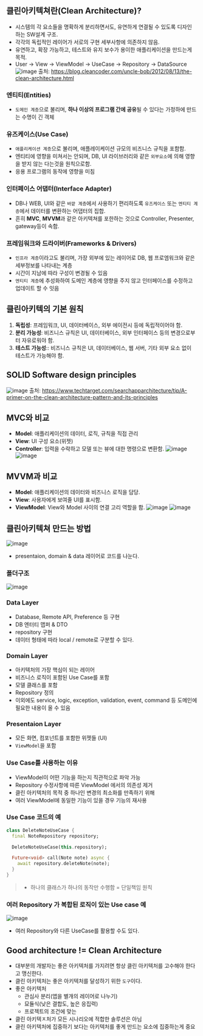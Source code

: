 ## 클린아키텍쳐란(Clean Architecture)?
- 시스템의 각 요소들을 명확하게 분리하면서도, 유연하게 연결될 수 있도록 디자인 하는 SW설계 구조.
- 각각의 독립적인 레이어가 서로의 구현 세부사항에 의존하지 않음.
- 유연하고, 확장 가능하고, 테스트와 유지 보수가 용이한 애플리케이션을 만드는게 목적.
- User -> View -> ViewModel -> UseCase -> Repository -> DataSource
![image](https://github.com/david-s-kim/TIL/assets/129301549/1ea3d615-c501-4216-ad75-fa7d52ba9a72)
출처: https://blog.cleancoder.com/uncle-bob/2012/08/13/the-clean-architecture.html

### 엔티티(Entities)
- `도메인 계층`으로 불리며, **하나 이상의 프로그램 간에 공유**될 수 있다는 가정하에 만드는 수명이 긴 객체

### 유즈케이스(Use Case)
- `애플리케이션 계층`으로 불리며, 애플레이케이션 규모의 비즈니스 규칙을 포함함.
- 엔티티에 영향을 미쳐서는 안되며, DB, UI 라이브러리와 같은 `외부요소`에 의해 영향을 받지 않는 다는것을 원칙으로함.
- 응용 프로그램의 동작에 영향을 미침

### 인터페이스 어댑터(Interface Adapter)
- DB나 WEB, UI와 같은 `바깥 계층`에서 사용하기 편리하도록 `유즈케이스` 또는 `엔티티 계층`에서 데이터를 변환하는 어댑터의 집합.
- 흔히 **MVC**, **MVVM**과 같은 아키텍쳐를 포한하는 것으로 Controller, Presenter, gateway등이 속함.

### 프레임워크와 드라이버(Frameworks & Drivers)
- `인프라 계층`이라고도 불리며, 가장 외부에 있는 레이어로 DB, 웹 프로엠워크와 같은 세부정보를 나타내는 계층
- 시간이 지남에 따라 구성이 변경될 수 있음
- `엔티티 계층`에 추성화하여 도메인 계층에 영향을 주지 않고 인터페이스를 수정하고 업데이트 할 수 잇음

## 클린아키텍의 기본 원칙
1. **독립성**: 프레임워크, UI, 데이터베이스, 외부 에이전시 등에 독립적이어야 함.
2. **분리 가능성**: 비즈니스 규칙은 UI, 데이터베이스, 외부 인터페이스 등의 변경으로부터 자유로워야 함.
3. **테스트 가능성**:: 비즈니스 규칙은 UI, 데이터베이스, 웹 서버, 기타 외부 요소 없이 테스트가 가능해야 함.

## SOLID Software design principles
![image](https://github.com/david-s-kim/TIL/assets/129301549/a531afc4-97ba-443f-b8ab-efd880418ead)
출처: https://www.techtarget.com/searchapparchitecture/tip/A-primer-on-the-clean-architecture-pattern-and-its-principles

## MVC와 비교
- **Model**: 애플리케이션의 데이터, 로직, 규칙을 직접 관리
- **View**: UI 구성 요소(위젯)
- **Controller**: 입력을 수락하고 모델 또는 뷰에 대한 명령으로 변환함.
  ![image](https://github.com/david-s-kim/TIL/assets/129301549/6afee8e5-5a77-48eb-a0b9-9872e331f46d)
![image](https://github.com/david-s-kim/TIL/assets/129301549/294a3ae2-3011-4230-9b4c-bbf5c2e72c2f)

## MVVM과 비교
- **Model**: 애플리케이션의 데이터와 비즈니스 로직을 담당.
- **View**: 사용자에게 보여줄 UI를 표시함.
- **ViewModel**: View와 Model 사이의 연결 고리 역할을 함.
![image](https://github.com/david-s-kim/TIL/assets/129301549/0eb18076-c73c-4200-bc2b-6684c6a32d1f)
![image](https://github.com/david-s-kim/TIL/assets/129301549/aa9e4c2c-a1d9-41c4-ad23-809fe99c15bf)

## 클린아키텍쳐 만드는 방법
![image](https://github.com/david-s-kim/TIL/assets/129301549/f0f8cc62-4a7f-428e-aea5-b15f3466c814)

- presentaion, domain & data 레이어로 코드를 나눈다.

### 폴더구조
![image](https://github.com/david-s-kim/TIL/assets/129301549/a32c6200-1135-45a4-b84a-c5c30f41588d)


### Data Layer
- Database, Remote API, Preference 등 구현
- DB 엔터티 맵퍼 & DTO
- repository 구현
- 데이터 형태에 따라 local / remote로 구분할 수 있다.

### Domain Layer
- 아키텍처의 가장 핵심이 되는 레이어
- 비즈니스 로직이 포함된 Use Case를 포함
- 모델 클래스를 포함
- Repository 정의
- 이외에도 service, logic, exception, validation, event, command 등 도메인에 필요한 내용이 올 수 있음

### Presentaion Layer
- 모든 화면, 컴포넌트를 포함한 위젯들 (UI)
- `ViewModel`을 포함

### Use Case를 사용하는 이유
- ViewModel이 어떤 기능을 하는지 직관적으로 파악 가능
- Repository 수정사항에 따른 ViewModel 에서의 의존성 제거
- 클린 아키텍처의 목적 중 하나인 변경의 최소화를 만족하기 위해
- 여러 ViewModel에 동일한 기능이 있을 경우 기능의 재사용

### Use Case 코드의 예
```dart
class DeleteNoteUseCase {
  final NoteRepository repository;

  DeleteNoteUseCase(this.repository);

  Future<void> call(Note note) async {
    await repository.deleteNote(note);
  }
}
```
>- 하나의 클래스가 하나의 동작만 수행함 = 단일책임 원칙


### 여러 Repository 가 복합된 로직이 있는 Use case 예
![image](https://github.com/david-s-kim/TIL/assets/129301549/48ce87f6-ea51-40b4-8ef1-f9f42f6c0810)
- 여러 Repository와 다른 UseCase를 활용할 수도 있다.

## Good architecture != Clean Architecture
- 대부분의 개발자는 좋은 아키텍처를 가지려면 항상 클린 아키텍처를 고수해야 한다고 맹신한다.
- 클린 아키텍처는 좋은 아키텍처를 달성하기 위한 `도구`이다.
- 좋은 아키텍처
    - 관심사 분리(앱을 별개의 레이어로 나누기)
    - 묘듈식(낮은 결합도, 높은 응집력)
    - 프로젝트의 조건에 맞는
- 클린 아키텍ㅈ처가 모든 시나리오에 적합한 솔루션은 아님
- 클린 아키텍처에 집중하기 보다는 아키텍처를 좋게 만드는 요소에 집중하는게 중요

